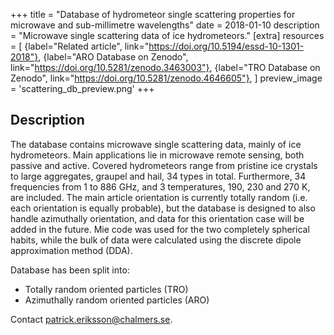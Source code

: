 +++
title = "Database of hydrometeor single scattering properties for microwave and sub-millimetre wavelengths"
date = 2018-01-10
description = "Microwave single scattering data of ice hydrometeors."
[extra]
resources = [
    {label="Related article", link="https://doi.org/10.5194/essd-10-1301-2018"},
    {label="ARO Database on Zenodo", link="https://doi.org/10.5281/zenodo.3463003"},
    {label="TRO Database on Zenodo", link="https://doi.org/10.5281/zenodo.4646605"},
]
preview_image = 'scattering_db_preview.png'
+++

## Description
The database contains microwave single scattering data, mainly of ice hydrometeors. Main applications lie in microwave remote sensing, both passive and active. Covered hydrometeors range from pristine ice crystals to large aggregates, graupel and hail, 34 types in total. Furthermore, 34 frequencies from 1 to 886 GHz, and 3 temperatures, 190, 230 and 270 K, are included. The main article orientation is currently totally random (i.e. each orientation is equally probable), but the database is designed to also handle azimuthally orientation, and data for this orientation case will be added in the future. Mie code was used for the two completely spherical habits, while the bulk of data were calculated using the discrete dipole approximation method (DDA).

Database has been split into:
- Totally random oriented particles (TRO)
- Azimuthally random oriented particles (ARO)

Contact [patrick.eriksson@chalmers.se](patrick.eriksson@chalmers.se).
